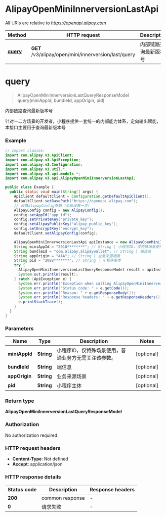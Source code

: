 # AlipayOpenMiniInnerversionLastApi

All URIs are relative to *https://openapi.alipay.com*

| Method | HTTP request | Description |
|------------- | ------------- | -------------|
| [**query**](AlipayOpenMiniInnerversionLastApi.md#query) | **GET** /v3/alipay/open/mini/innerversion/last/query | 内部链路查询最新版本号 |


<a name="query"></a>
# **query**
> AlipayOpenMiniInnerversionLastQueryResponseModel query(miniAppId, bundleId, appOrigin, pid)

内部链路查询最新版本号

针对一二方场景的开发者，小程序提供一套统一的内部能力体系，定向输出赋能，本接口主要用于查询最新版本号 

### Example
```java
// Import classes:
import com.alipay.v3.ApiClient;
import com.alipay.v3.ApiException;
import com.alipay.v3.Configuration;
import com.alipay.v3.util.*;
import com.alipay.v3.api.models.*;
import com.alipay.v3.api.AlipayOpenMiniInnerversionLastApi;

public class Example {
  public static void main(String[] args) {
    ApiClient defaultClient = Configuration.getDefaultApiClient();
    defaultClient.setBasePath("https://openapi.alipay.com");
    // 设置alipayConfig参数（全局设置一次）
    AlipayConfig config = new AlipayConfig();
    config.setAppId("app_id");
    config.setPrivateKey("private_key");
    config.setAlipayPublicKey("alipay_public_key");
    config.setEncryptKey("encrypt_key");
    defaultClient.setAlipayConfig(config);

    AlipayOpenMiniInnerversionLastApi apiInstance = new AlipayOpenMiniInnerversionLastApi(defaultClient);
    String miniAppId = "2018********"; // String | 小程序ID，仅特殊场景使用，普通业务方无需关注该参数。
    String bundleId = "com.alipay.alipaywallet"; // String | 端信息
    String appOrigin = "AAA"; // String | 业务来源场景
    String pid = "2088*******"; // String | 小程序主体
    try {
      AlipayOpenMiniInnerversionLastQueryResponseModel result = apiInstance.query(miniAppId, bundleId, appOrigin, pid);
      System.out.println(result);
    } catch (ApiException e) {
      System.err.println("Exception when calling AlipayOpenMiniInnerversionLastApi#query");
      System.err.println("Status code: " + e.getCode());
      System.err.println("Reason: " + e.getResponseBody());
      System.err.println("Response headers: " + e.getResponseHeaders());
      e.printStackTrace();
    }
  }
}
```

### Parameters

| Name | Type | Description  | Notes |
|------------- | ------------- | ------------- | -------------|
| **miniAppId** | **String**| 小程序ID，仅特殊场景使用，普通业务方无需关注该参数。 | [optional] |
| **bundleId** | **String**| 端信息 | [optional] |
| **appOrigin** | **String**| 业务来源场景 | [optional] |
| **pid** | **String**| 小程序主体 | [optional] |

### Return type

**AlipayOpenMiniInnerversionLastQueryResponseModel**

### Authorization

No authorization required

### HTTP request headers

 - **Content-Type**: Not defined
 - **Accept**: application/json

### HTTP response details
| Status code | Description | Response headers |
|-------------|-------------|------------------|
| **200** | common response |  -  |
| **0** | 请求失败 |  -  |

